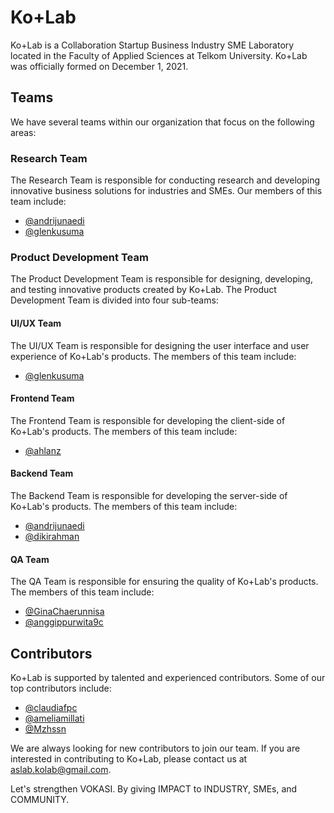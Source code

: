 # Ko+Lab

Ko+Lab is a Collaboration Startup Business Industry SME Laboratory located in the Faculty of Applied Sciences at Telkom University. Ko+Lab was officially formed on December 1, 2021.

## Teams

We have several teams within our organization that focus on the following areas:

### Research Team

The Research Team is responsible for conducting research and developing innovative business solutions for industries and SMEs. Our members of this team include:

- [@andrijunaedi](https://github.com/andrijunaedi)
- [@glenkusuma](https://github.com/glenkusuma)

### Product Development Team
The Product Development Team is responsible for designing, developing, and testing innovative products created by Ko+Lab. The Product Development Team is divided into four sub-teams:

#### UI/UX Team

The UI/UX Team is responsible for designing the user interface and user experience of Ko+Lab's products. The members of this team include:

- [@glenkusuma](https://github.com/glenkusuma)

#### Frontend Team

The Frontend Team is responsible for developing the client-side of Ko+Lab's products. The members of this team include:

- [@ahlanz](https://github.com/ahlanz)

#### Backend Team

The Backend Team is responsible for developing the server-side of Ko+Lab's products. The members of this team include:

- [@andrijunaedi](https://github.com/andrijunaedi)
- [@dikirahman](https://github.com/dikirahman)

#### QA Team

The QA Team is responsible for ensuring the quality of Ko+Lab's products. The members of this team include:

- [@GinaChaerunnisa](https://github.com/GinaChaerunnisa)
- [@anggippurwita9c](https://github.com/anggippurwita9c)

## Contributors

Ko+Lab is supported by talented and experienced contributors. Some of our top contributors include:

- [@claudiafpc](https://github.com/claudiafpc)
- [@ameliamillati](https://github.com/ameliamillati)
- [@Mzhssn](https://github.com/orgs/Mzhssn)

We are always looking for new contributors to join our team. If you are interested in contributing to Ko+Lab, please contact us at [aslab.kolab@gmail.com](mailto:aslab.kolab@gmail.com).

Let's strengthen VOKASI. By giving IMPACT to INDUSTRY, SMEs, and COMMUNITY.
